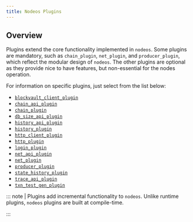 ```yaml
---
title: Nodeos Plugins
---
```


## Overview

Plugins extend the core functionality implemented in `nodeos`. Some plugins are mandatory, such as `chain_plugin`, `net_plugin`, and `producer_plugin`, which reflect the modular design of `nodeos`. The other plugins are optional as they provide nice to have features, but non-essential for the nodes operation.

For information on specific plugins, just select from the list below:

* [`blockvault_client_plugin`](blockvault-client-plugin.md)
* [`chain_api_plugin`](chain-api-plugin.md)
* [`chain_plugin`](chain-plugin.md)
* [`db_size_api_plugin`](db-size-api-plugin.md)
* [`history_api_plugin`](history-api-plugin.md)
* [`history_plugin`](history-plugin.md)
* [`http_client_plugin`](http-client-plugin.md)
* [`http_plugin`](http-plugin.md)
* [`login_plugin`](login-plugin.md)
* [`net_api_plugin`](net-api-plugin.md)
* [`net_plugin`](net-plugin.md)
* [`producer_plugin`](producer-plugin.md)
* [`state_history_plugin`](state-history-plugin.md)
* [`trace_api_plugin`](trace-api-plugin.md)
* [`txn_test_gen_plugin`](txn-test-gen-plugin.md)

::: note
| Plugins add incremental functionality to `nodeos`. Unlike runtime plugins, `nodeos` plugins are built at compile-time.

:::